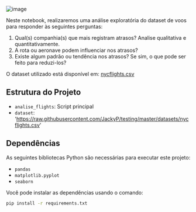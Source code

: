 ![image](https://github.com/user-attachments/assets/66c8d540-c0b5-4f89-9c1a-400ad8314e79)

Neste notebook, realizaremos uma análise exploratória do dataset de voos para responder às seguintes perguntas:

1. Qual(s) companhia(s) que mais registram atrasos? Analise qualitativa e quantitativamente.
2. A rota ou aeronave podem influenciar nos atrasos?
3. Existe algum padrão ou tendência nos atrasos? Se sim, o que pode ser feito para reduzi-los?

O dataset utilizado está disponível em: [nycflights.csv](https://raw.githubusercontent.com/JackyP/testing/master/datasets/nycflights.csv)

## Estrutura do Projeto

- `analise_flights`: Script principal
- `dataset`: 'https://raw.githubusercontent.com/JackyP/testing/master/datasets/nycflights.csv'

## Dependências

As seguintes bibliotecas Python são necessárias para executar este projeto:

- `pandas`
- `matplotlib.pyplot`
- `seaborn`

Você pode instalar as dependências usando o comando:

```bash
pip install -r requirements.txt
